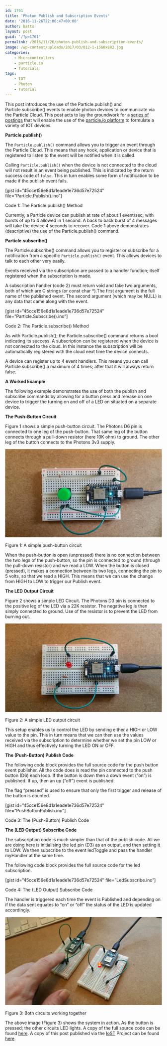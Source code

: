 ```yaml
---
id: 1761
title: 'Photon Publish and Subscription Events'
date: '2016-11-26T22:00:47+00:00'
author: batts
layout: post
guid: '/?p=1761'
permalink: /2016/11/26/photon-publish-and-subscription-events/
image: /wp-content/uploads/2017/03/012-1-1568x882.jpg
categories:
    - Microcontrollers
    - particle.io
    - Tutorials
tags:
    - IOT
    - Photon
    - Tutorial
---
```


This post introduces the use of the Particle.publish() and Particle.subscribe() events to enable photon devices to communicate via the Particle Cloud. This post acts to lay the groundwork for a [series of postings](/categories/particle-io/) that will enable the use of the [particle.io platform](https://www.particle.io/) to formulate a variety of IOT devices.

**Particle.publish()**

The `Particle.publish()` command allows you to trigger an event through the Particle Cloud. This means that any hook, application or device that is registered to listen to the event will be notified when it is called.

Calling `Particle.publish()` when the device is not connected to the cloud will not result in an event being published. This is indicated by the return success code of `false`. This in turn enables some form of notification to be made if the publish event fails.

\[gist id=”45cce156e8d1a1eade1e736d57e72524″ file=”Particle.Publish().ino”\]

<span class="caption">Code 1: The Particle.publish() Method</span>

Currently, a Particle device can publish at rate of about 1 event/sec, with bursts of up to 4 allowed in 1 second. A back to back burst of 4 messages will take the device 4 seconds to recover. Code 1 above demonstrates (descriptive) the use of the Particle.publish() command.

**Particle.subscribe()**

The Particle.subscribe() command allows you to register or subscribe for a notification from a specific `Particle.publish()` event. This allows devices to talk to each other very easily.

Events received via the subscription are passed to a handler function; itself registered when the subscription is made.

A subscription handler (code 2) must return void and take two arguments, both of which are C strings (or const char \*).The first argument is the full name of the published event. The second argument (which may be NULL) is any data that came along with the event.

\[gist id=”45cce156e8d1a1eade1e736d57e72524″ file=”Particle.Subscribe().ino”\]

<span class="caption">Code 2: The Particle.subscribe() Method</span>

As with Particle.publish(); the Particle.subscribe() command returns a bool indicating its success. A subscription can be registered when the device is not connected to the cloud. In this instance the subscription will be automatically registered with the cloud next time the device connects.

A device can register up to 4 event handlers. This means you can call Particle.subscribe() a maximum of 4 times; after that it will always return false.

**A Worked Example**

The following example demonstrates the use of both the publish and subscribe commands by allowing for a button press and release on one device to trigger the turning on and off of a LED on situated on a separate device.

**The Push-Button Circuit**

Figure 1 shows a simple push-button circuit. The Photons D6 pin is connected to one leg of the push-button. That same leg of the button connects through a pull-down resistor (here 10K ohm) to ground. The other leg of the button connects to the Photons 3v3 supply.

[![](/wp-content/uploads/2017/03/015-1024x576.jpg)](http://localhost:81/wordpress/wp-content/uploads/2017/03/015-1.jpg)

<span class="caption">Figure 1: A simple push-button circuit</span>

When the push-button is open (unpressed) there is no connection between the two legs of the push-button, so the pin is connected to ground (through the pull-down resistor) and we read a LOW. When the button is closed (pressed), it makes a connection between its two legs, connecting the pin to 5 volts, so that we read a HIGH. This means that we can use the change from HIGH to LOW to trigger our Publish event.

**The LED Output Circuit**

Figure 2 shows a simple LED Circuit. The Photons D3 pin is connected to the positive leg of the LED via a 22K resistor. The negative leg is then simply connected to ground. Use of the resistor is to prevent the LED from burning out.

[![](/wp-content/uploads/2017/03/013-1024x576.jpg)](http://localhost:81/wordpress/wp-content/uploads/2017/03/013-1.jpg)

<span class="caption">Figure 2: A simple LED output circuit</span>

This setup enables us to control the LED by sending either a HIGH or LOW value to the pin. This in turn means that we can then use the values received via the subscription to determine whether we set the pin LOW or HIGH and thus effectively turning the LED ON or OFF.

**The (Push-Button) Publish Code**

The following code block provides the full source code for the push button event publisher. All the code does is read the pin connected to the push button (D6) each loop. If the button is down then a down event (“on”) is published. If up, then an up (“off”) event is published.

The flag “pressed” is used to ensure that only the first trigger and release of the button is counted.

\[gist id=”45cce156e8d1a1eade1e736d57e72524″ file=”PushButtonPublish.ino”\]

<span class="caption">Code 3: The (Push-Button) Publish Code</span>

**The (LED Output) Subscribe Code**

The subscription code is much simpler than that of the publish code. All we are doing here is initialising the led pin (D3) as an output, and then setting it to LOW. We then subscribe to the event ledToggle and pass the handler myHandler at the same time.

The following code block provides the full source code for the led subscription.

\[gist id=”45cce156e8d1a1eade1e736d57e72524″ file=”LedSubscribe.ino”\]

<span class="caption">Code 4: The (LED Output) Subscribe Code</span>

The handler is triggered each time the event is Published and depending on if the data sent equates to “on” or “off” the status of the LED is updated accordingly.

[![](/wp-content/uploads/2017/03/012-1024x576.jpg)](http://localhost:81/wordpress/wp-content/uploads/2017/03/012-1.jpg)

<span class="caption">Figure 3: Both circuits working together</span>

The above image (Figure 3) shows the system in action. As the button is pressed; the other circuits LED lights. A copy of the full source code can be found [here](https://gist.github.com/dyadica/45cce156e8d1a1eade1e736d57e72524). A copy of this post published via the [IoST](http://aninternetofsoftthings.com) Project can be found [here](http://aninternetofsoftthings.com/blog/photon-publish-and-subscription-events/).
